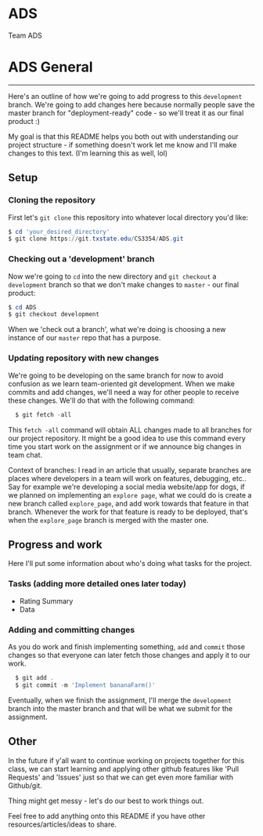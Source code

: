 # ADS
Team ADS

# ADS General
-----
Here's an outline of how we're going to add progress to this `development` branch. We're going to add changes here because normally people save the master branch for "deployment-ready" code - so we'll treat it as our final product :)

My goal is that this README helps you both out with understanding our project structure - if something doesn't work let me know and I'll make changes to this text. (I'm learning this as well, lol)

Setup
-----
### Cloning the repository
First let's `git clone` this repository into whatever local directory you'd like:

```powershell
$ cd 'your_desired_directory'
$ git clone https://git.txstate.edu/CS3354/ADS.git
```
### Checking out a 'development' branch
Now we're going to `cd` into the new directory and `git checkout` a `development` branch so that we don't make changes to `master` - our final product:

```powershell 
$ cd ADS
$ git checkout development
```

When we 'check out a branch', what we're doing is choosing a new instance of our `master` repo that has a purpose.

### Updating repository with new changes
We're going to be developing on the same branch for now to avoid confusion as we learn team-oriented git development. When we make commits and add changes, we'll need a way for other people to receive these changes. We'll do that with the following command:

```powershell
  $ git fetch -all
```
  
This `fetch -all` command will obtain ALL changes made to all branches for our project repository. It might be a good idea to use this command every time you start work on the assignment or if we announce big changes in team chat.

Context of branches: I read in an article that usually, separate branches are places where developers in a team will work on features, debugging, etc.. Say for example we're developing a social media website/app for dogs, if we planned on implementing an `explore page`, what we could do is create a new branch called `explore_page`, and add work towards that feature in that branch. Whenever the work for that feature is ready to be deployed, that's when the `explore_page` branch is merged with the master one.

Progress and work
-----

Here I'll put some information about who's doing what tasks for the project.

### Tasks (adding more detailed ones later today)
* Rating Summary
* Data

### Adding and committing changes
As you do work and finish implementing something, `add` and `commit` those changes so that everyone can later fetch those changes and apply it to our work.

```powershell
  $ git add .
  $ git commit -m 'Implement bananaFarm()'
```
Eventually, when we finish the assignment, I'll merge the `development` branch into the master branch and that will be what we submit for the assignment.

## Other 

In the future if y'all want to continue working on projects together for this class,  we can start learning and applying other github features like 'Pull Requests' and 'Issues' just so that we can get even more familiar with Github/git. 

Thing might get messy - let's do our best to work things out.

Feel free to add anything onto this README if you have other resources/articles/ideas to share.
  







  

